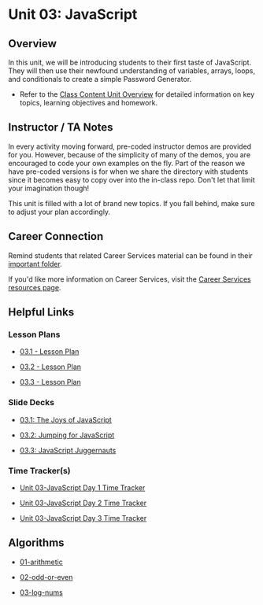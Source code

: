 # Unit 03: JavaScript

## Overview

In this unit, we will be introducing students to their first taste of JavaScript. They will then use their newfound understanding of variables, arrays, loops, and conditionals to create a simple Password Generator.

  * Refer to the [Class Content Unit Overview](../../../01-Class-Content/03-JavaScript/README.md) for detailed information on key topics, learning objectives and homework.

## Instructor / TA Notes

In every activity moving forward, pre-coded instructor demos are provided for you. However, because of the simplicity of many of the demos, you are encouraged to code your own examples on the fly. Part of the reason we have pre-coded versions is for when we share the directory with students since it becomes easy to copy over into the in-class repo. Don't let that limit your imagination though!

This unit is filled with a lot of brand new topics. If you fall behind, make sure to adjust your plan accordingly.

## Career Connection
Remind students that related Career Services material can be found in their [important folder](../../../01-Class-Content/03-JavaScript/04-Important/CAREER-CONNECTION.md).

If you'd like more information on Career Services, visit the [Career Services resources page](http://bit.ly/CodingCS).

## Helpful Links

### Lesson Plans

  * [03.1 - Lesson Plan](01-Day_Intro-JS/03.1-LESSON-PLAN.md)

  * [03.2 - Lesson Plan](02-Day_Loops-and-More/03.2-LESSON-PLAN.md)

  * [03.3 - Lesson Plan](03-Day_Functions/03.3-LESSON-PLAN.md)

### Slide Decks

  * [03.1: The Joys of JavaScript](https://docs.google.com/presentation/d/16lWA3gU8ZBvZNKHxBvZM791ntfvXf-6xQUNN3Bk-nL4/edit?usp=sharing)

  * [03.2: Jumping for JavaScript](https://docs.google.com/presentation/d/1Em_iAbGzyujB5RXe-NF9KGYTzfiFN3R63Z1NRpH9MVc/edit?usp=sharing)

  * [03.3: JavaScript Juggernauts](https://docs.google.com/presentation/d/1t_1L2ity4_AZe-jlVb6loOg9SJ3rVtCtnX0eDCmxaRs/edit?usp=sharing)

### Time Tracker(s)

  * [Unit 03-JavaScript Day 1 Time Tracker](https://docs.google.com/spreadsheets/d/1K7kScd_vuN_U_XqExjIoojDCdchdsQo5p0UKDbHV2OI/edit?usp=sharing)

  * [Unit 03-JavaScript Day 2 Time Tracker](https://docs.google.com/spreadsheets/d/1XJqB4Uv5WaGrcUeFgKwYwcgPhTMVR_oBnPjQ9ffLf4Y/edit?usp=sharing)

  * [Unit 03-JavaScript Day 3 Time Tracker](https://docs.google.com/spreadsheets/d/1F4XLF8qGDmEQS0947NyTNLbj6jMieneeXVqBuwUa-x4/edit#gid=1408554402)

## Algorithms

  * [01-arithmetic](../../../01-Class-Content/03-JavaScript/03-Algorithms/01-arithmetic)

  * [02-odd-or-even](../../../01-Class-Content/03-JavaScript/03-Algorithms/02-odd-or-even)

  * [03-log-nums](../../../01-Class-Content/03-JavaScript/03-Algorithms/03-log-nums)
